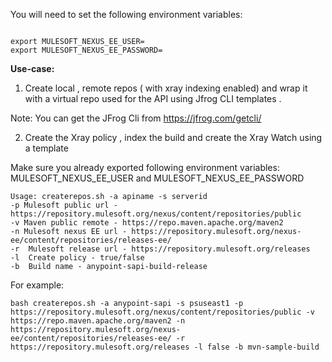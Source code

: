 You will need to set the following environment variables:
```text

export MULESOFT_NEXUS_EE_USER=
export MULESOFT_NEXUS_EE_PASSWORD=

```

**Use-case:**

1. Create local , remote repos ( with xray indexing enabled) and wrap it with a virtual repo used for the API using 
   Jfrog CLI templates .

Note: You can get the JFrog Cli from https://jfrog.com/getcli/

2. Create the Xray policy , index the build and create the Xray Watch using a template

Make sure you already exported following environment variables: MULESOFT_NEXUS_EE_USER and MULESOFT_NEXUS_EE_PASSWORD

```text
Usage: createrepos.sh -a apiname -s serverid
-p Mulesoft public url - https://repository.mulesoft.org/nexus/content/repositories/public
-v Maven public remote - https://repo.maven.apache.org/maven2
-n Mulesoft nexus EE url - https://repository.mulesoft.org/nexus-ee/content/repositories/releases-ee/
-r  Mulesoft release url - https://repository.mulesoft.org/releases
-l  Create policy - true/false
-b  Build name - anypoint-sapi-build-release
```

For example:
```text
bash createrepos.sh -a anypoint-sapi -s psuseast1 -p https://repository.mulesoft.org/nexus/content/repositories/public -v https://repo.maven.apache.org/maven2 -n https://repository.mulesoft.org/nexus-ee/content/repositories/releases-ee/ -r https://repository.mulesoft.org/releases -l false -b mvn-sample-build
```

